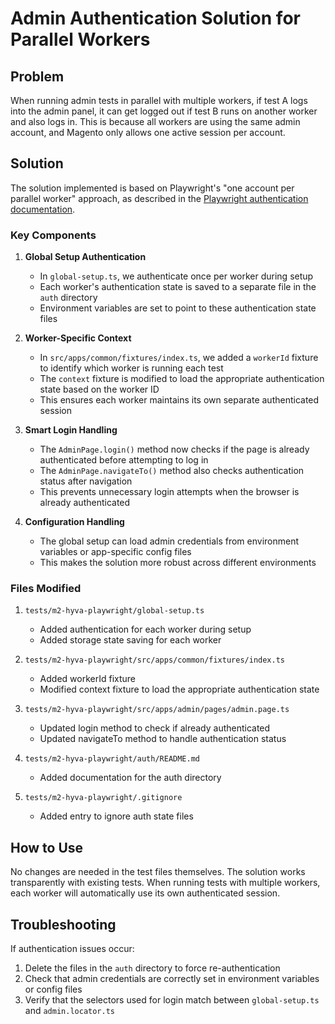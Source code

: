 # Admin Authentication Solution for Parallel Workers

## Problem

When running admin tests in parallel with multiple workers, if test A logs into the admin panel, it can get logged out if test B runs on another worker and also logs in. This is because all workers are using the same admin account, and Magento only allows one active session per account.

## Solution

The solution implemented is based on Playwright's "one account per parallel worker" approach, as described in the [Playwright authentication documentation](https://playwright.dev/docs/auth#moderate-one-account-per-parallel-worker).

### Key Components

1. **Global Setup Authentication**
   - In `global-setup.ts`, we authenticate once per worker during setup
   - Each worker's authentication state is saved to a separate file in the `auth` directory
   - Environment variables are set to point to these authentication state files

2. **Worker-Specific Context**
   - In `src/apps/common/fixtures/index.ts`, we added a `workerId` fixture to identify which worker is running each test
   - The `context` fixture is modified to load the appropriate authentication state based on the worker ID
   - This ensures each worker maintains its own separate authenticated session

3. **Smart Login Handling**
   - The `AdminPage.login()` method now checks if the page is already authenticated before attempting to log in
   - The `AdminPage.navigateTo()` method also checks authentication status after navigation
   - This prevents unnecessary login attempts when the browser is already authenticated

4. **Configuration Handling**
   - The global setup can load admin credentials from environment variables or app-specific config files
   - This makes the solution more robust across different environments

### Files Modified

1. `tests/m2-hyva-playwright/global-setup.ts`
   - Added authentication for each worker during setup
   - Added storage state saving for each worker

2. `tests/m2-hyva-playwright/src/apps/common/fixtures/index.ts`
   - Added workerId fixture
   - Modified context fixture to load the appropriate authentication state

3. `tests/m2-hyva-playwright/src/apps/admin/pages/admin.page.ts`
   - Updated login method to check if already authenticated
   - Updated navigateTo method to handle authentication status

4. `tests/m2-hyva-playwright/auth/README.md`
   - Added documentation for the auth directory

5. `tests/m2-hyva-playwright/.gitignore`
   - Added entry to ignore auth state files

## How to Use

No changes are needed in the test files themselves. The solution works transparently with existing tests. When running tests with multiple workers, each worker will automatically use its own authenticated session.

## Troubleshooting

If authentication issues occur:
1. Delete the files in the `auth` directory to force re-authentication
2. Check that admin credentials are correctly set in environment variables or config files
3. Verify that the selectors used for login match between `global-setup.ts` and `admin.locator.ts`
